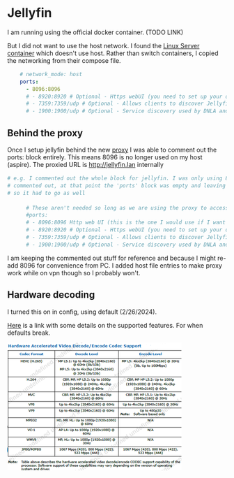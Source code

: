 # Jellyfin

I am running using the official docker container. (TODO LINK)

But I did not want to use the host network. I found the [Linux Server
container](https://docs.linuxserver.io/images/docker-jellyfin/) which doesn't
use host. Rather than switch containers, I copied the networking from their
compose file.

```yaml
    # network_mode: host
    ports:
      - 8096:8096 
      # - 8920:8920 # Optional - Https webUI (you need to set up your own certificate)
      # - 7359:7359/udp # Optional - Allows clients to discover Jellyfin on the local network
      # - 1900:1900/udp # Optional - Service discovery used by DNLA and clients
```

## Behind the proxy

Once I setup jellyfin behind the new [proxy](./nginx-proxy-manager.md) I was
able to comment out the ports: block entirely. This means 8096 is no longer used
on my host (aspire). The proxied URL is http://jellyfin.lan internally

```yml
# e.g. I commented out the whole block for jellyfin. I was only using 8096 and once it was
# commented out, at that point the 'ports' block was empty and leaving it empty is an error
# so it had to go as well

      # These aren't needed so long as we are using the proxy to access jellyfin
      #ports: 
      # - 8096:8096 Http web UI (this is the one I would use if I want access without the proxy)
      # - 8920:8920 # Optional - Https webUI (you need to set up your own certificate)      
      # - 7359:7359/udp # Optional - Allows clients to discover Jellyfin on the local network
      # - 1900:1900/udp # Optional - Service discovery used by DNLA and clients
```

I am keeping the commented out stuff for reference and because I might re-add
8096 for convenience from PC. I added host file entries to make proxy work while
on vpn though so I probably won't.

## Hardware decoding

I turned this on in config, using default (2/26/2024).

[Here](https://community.intel.com/t5/Processors/Celeron-Processor-J4125-video-codecs-capabilities/m-p/1441652)
is a link with some details on the supported features. For when defaults break.

![alt text](j4125_decode_encode.png)